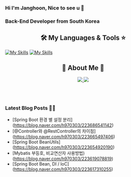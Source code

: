 
### Hi I'm Janghoon, Nice to see u 👋

### Back-End Developer from South Korea

<h2 align="center"> 🛠️ My Languages & Tools ⭐</h2>

<p align="center">
  
  [![My Skills](https://skillicons.dev/icons?i=spring,java,html,css,js,py&theme=light)](https://skillicons.dev)
  [![My Skills](https://skillicons.dev/icons?i=aws,git,mysql,idea,notion,gradle,postman&theme=light)](https://skillicons.dev)
</p>

<h2 align="center"> 🐶 About Me 🐻 </h2>

<p align="center">
  <a href="https://blog.naver.com/h970303">
    <img src="https://img.shields.io/badge/ My blog-03C75A?style=flat-square&logo=Naver&logoColor=white&link=https://blog.naver.com/h970303"/>
  </a>  
  <a href="https://www.notion.so/b2c5191c870646589bed49963bf68f5e">
    <img src="https://img.shields.io/badge/Notion-000000?style=flat-square&logo=Notion&logoColor=white&link=https://www.notion.so/Janghoon-s-page-ee84d4dd9b6343a6a4c585d03a914d56"/>
  </a>
</p>

<br>


<br>

### Latest Blog Posts 🧑‍💻
- [Spring Boot 환경 별 설정 분리] (https://blog.naver.com/h970303/223686541142)
- [@Controller와 @RestController의 차이점] (https://blog.naver.com/h970303/223665497406)
- [Spring Boot BeanUtils] (https://blog.naver.com/h970303/223654920190)
- [Mybatis 부등호, 비교연산자 사용방법) (https://blog.naver.com/h970303/223619078819)
- [Spring Boot Bean, DI / IoC] (https://blog.naver.com/h970303/223617310255)
